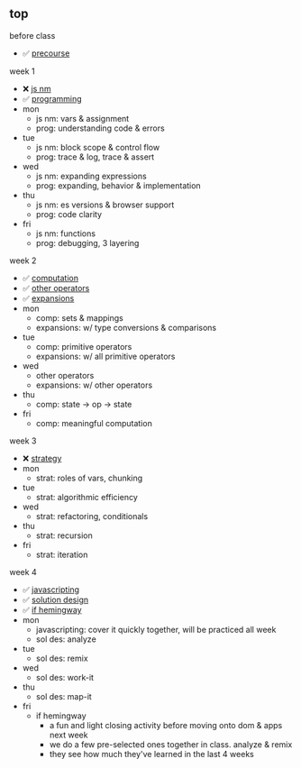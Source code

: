 ## top

before class 
* :white_check_mark: [precourse](https://github.com/colevanderswands/precourse)  

week 1
* :x: [js nm](https://github.com/colevanderswands/js-nm)  
* :white_check_mark: [programming](https://github.com/colevanderswands/programming)  
* mon 
  * js nm: vars & assignment
  * prog: understanding code & errors
* tue
  * js nm: block scope & control flow
  * prog: trace & log, trace & assert
* wed
  * js nm: expanding expressions
  * prog: expanding, behavior & implementation
* thu
  * js nm: es versions & browser support
  * prog: code clarity
* fri
  * js nm: functions
  * prog: debugging, 3 layering

week 2 
* :white_check_mark: [computation](https://github.com/colevanderswands/computation)  
* :white_check_mark: [other operators](https://github.com/colevanderswands/other-operators)  
* :white_check_mark: [expansions](https://github.com/colevanderswands/expansions)  
* mon
  * comp: sets & mappings
  * expansions: w/ type conversions & comparisons
* tue
  * comp: primitive operators
  * expansions: w/ all primitive operators
* wed
  * other operators
  * expansions: w/ other operators
* thu
  * comp: state -> op -> state
* fri
  * comp: meaningful computation

week 3
* :x: [strategy](https://github.com/colevanderswands/strategy)  
* mon
  * strat: roles of vars, chunking
* tue
  * strat: algorithmic efficiency
* wed
  * strat: refactoring, conditionals
* thu
  * strat: recursion
* fri
  * strat: iteration

week 4
* :white_check_mark: [javascripting](https://github.com/colevanderswands/javascripting) 
* :white_check_mark: [solution design](https://github.com/colevanderswands/solution-deisng) 
* :white_check_mark: [if hemingway](https://github.com/colevanderswands/if-hemingway-wrote-javascript)  
* mon
  * javascripting: cover it quickly together, will be practiced all week
  * sol des: analyze
* tue
  * sol des: remix
* wed
  * sol des: work-it
* thu
  * sol des: map-it
* fri
    * if hemingway
       * a fun and light closing activity before moving onto dom & apps next week
       * we do a few pre-selected ones together in class. analyze & remix
       * they see how much they've learned in the last 4 weeks
 
